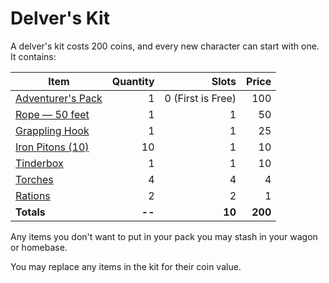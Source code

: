 # Delver's Kit

A delver's kit costs 200 coins, and every new character can start with one. It contains:

| Item                                                    | Quantity |             Slots |   Price |
| ------------------------------------------------------- | -------: | ----------------: | ------: |
| [Adventurer's Pack](100%20Coins/Adventurer's%20Pack.md) |        1 | 0 (First is Free) |     100 |
| [Rope — 50 feet](50%20Coins/Rope%20—%2050%20feet.md)      |        1 |                 1 |      50 |
| [Grappling Hook](25%20Coins/Grappling%20Hook.md)        |        1 |                 1 |      25 |
| [Iron Pitons (10)](10%20Coins/Iron%20Piton.md)          |       10 |                 1 |      10 |
| [Tinderbox](10%20Coins/Tinderbox.md)                    |        1 |                 1 |      10 |
| [Torches](1%20Coin/Torch.md)                            |        4 |                 4 |       4 |
| [Rations](1%20Coin/Ration.md)                           |        2 |                 2 |       1 |
| **Totals**                                              |   **--** |            **10** | **200** |

Any items you don't want to put in your pack you may stash in your wagon or homebase.

You may replace any items in the kit for their coin value.
